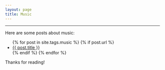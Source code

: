 ```yaml
---
layout: page
title: Music
---
```

<hr class="music">
<body class="music">
<p>Here are some posts about music:</p>

<ul>
  {% for post in site.tags.music %}
    {% if post.url %}
        <li><a href="{{ post.url }}">{{ post.title }}</a></li>
    {% endif %}
  {% endfor %}
</ul>





Thanks for reading!

</body>